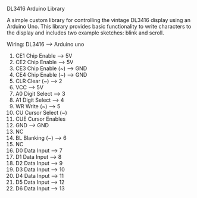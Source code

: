 DL3416 Arduino Library

A simple custom library for controlling the vintage DL3416 display using an Arduino Uno. This library provides basic functionality to write characters to the display and includes two example sketches: blink and scroll.

Wiring:
DL3416 --> Arduino uno
1. CE1 Chip Enable --> 5V
2. CE2 Chip Enable --> 5V
3. CE3 Chip Enable (~) --> GND
4. CE4 Chip Enable (~) --> GND
5. CLR Clear (~) --> 2
6. VCC --> 5V
7. A0 Digit Select --> 3
8. A1 Digit Select --> 4
9. WR Write (~) --> 5
10. CU Cursor Select (~)
11. CUE Cursor Enables 
12. GND --> GND
13. NC
14. BL Blanking (~) --> 6
15. NC
16. D0 Data Input --> 7
17. D1 Data Input --> 8
18. D2 Data Input --> 9
19. D3 Data Input --> 10
20. D4 Data Input --> 11
21. D5 Data Input --> 12
22. D6 Data Input --> 13
